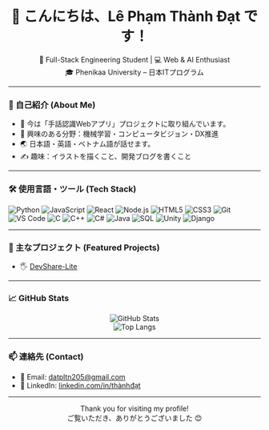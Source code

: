 <h1 align="center">👋 こんにちは、Lê Phạm Thành Đạt です！</h1>

<p align="center">
  🌱 Full-Stack Engineering Student | 💻 Web & AI Enthusiast <br/>
  🎓 Phenikaa University – 日本ITプログラム
</p>

---

### 📌 自己紹介 (About Me)
- 🔭 今は「手話認識Webアプリ」プロジェクトに取り組んでいます。
- 🧠 興味のある分野：機械学習・コンピュータビジョン・DX推進
- 🌏 日本語・英語・ベトナム語が話せます。
- ✍️ 趣味：イラストを描くこと、開発ブログを書くこと

---

### 🛠 使用言語・ツール (Tech Stack)

![Python](https://img.shields.io/badge/-Python-333?style=flat&logo=python)
![JavaScript](https://img.shields.io/badge/-JavaScript-333?style=flat&logo=javascript)
![React](https://img.shields.io/badge/-React-333?style=flat&logo=react)
![Node.js](https://img.shields.io/badge/-Node.js-333?style=flat&logo=node.js)
![HTML5](https://img.shields.io/badge/-HTML5-333?style=flat&logo=html5)
![CSS3](https://img.shields.io/badge/-CSS3-333?style=flat&logo=css3)
![Git](https://img.shields.io/badge/-Git-333?style=flat&logo=git)
![VS Code](https://img.shields.io/badge/-VS%20Code-333?style=flat&logo=visual-studio-code)
![C](https://img.shields.io/badge/-C-333?style=flat&logo=c)
![C++](https://img.shields.io/badge/-C++-333?style=flat&logo=c%2B%2B)
![C#](https://img.shields.io/badge/-C%23-333?style=flat&logo=c-sharp)
![Java](https://img.shields.io/badge/-Java-333?style=flat&logo=java)
![SQL](https://img.shields.io/badge/-SQL-333?style=flat&logo=postgresql)
![Unity](https://img.shields.io/badge/-Unity-333?style=flat&logo=unity)
![Django](https://img.shields.io/badge/-Django-333?style=flat&logo=django)

---

### 🌟 主なプロジェクト (Featured Projects)

- 🖐️ [DevShare-Lite]([https://github.com/yourusername/sign-lang-app](https://github.com/liliusgamer/DevShare-Lite))  
  

---

### 📈 GitHub Stats

<p align="center">
  <img src="https://github-readme-stats.vercel.app/api?username=liliusgamer&show_icons=true&theme=radical" alt="GitHub Stats" />
  <br/>
  <img src="https://github-readme-stats.vercel.app/api/top-langs/?username=liliusgamer&layout=compact&theme=radical" alt="Top Langs" />
</p>

---

### 📫 連絡先 (Contact)

- 📧 Email: datpltn205@gmail.com
- 🔗 LinkedIn: [linkedin.com/in/thànhđạt](https://www.linkedin.com/in/th%C3%A0nh-%C4%91%E1%BA%A1t-0ba998369/)

---

<p align="center">
  Thank you for visiting my profile! <br/>
  ご覧いただき、ありがとうございました 😊
</p>
